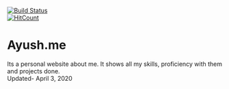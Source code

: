 [![Build Status](https://travis-ci.com/AyushShri/Ayush.me.svg?branch=master)](https://travis-ci.com/AyushShri/Ayush.me)  
[![HitCount](http://hits.dwyl.com/AyushShri/Ayushme.svg)](http://hits.dwyl.com/AyushShri/Ayushme)
# Ayush.me
Its a personal website about me. It shows all my skills, proficiency with them and projects done.\
Updated- April 3, 2020
